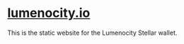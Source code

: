 # [lumenocity.io](https://lumenocity.io)

This is the static website for the Lumenocity Stellar wallet.
